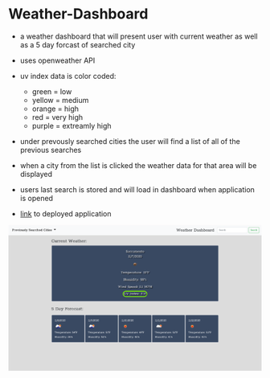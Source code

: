 # Weather-Dashboard

* a weather dashboard that will present user with current weather as well as a 5 day forcast of searched city
* uses openweather API 
* uv index data is color coded:
  * green = low
  * yellow = medium
  * orange = high
  * red = very high
  * purple = extreamly high


* under prevously searched cities the user will find a list of all of the previous searches
* when a city from the list is clicked the weather data for that area will be displayed
* users last search is stored and will load in dashboard when application is opened



* [link](https://wattierdan.github.io/Weather_Dashboard/) to deployed application

![screenshot](./assets/imgs/screenshot.png)


